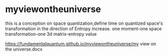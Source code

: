 # myviewontheuniverse
this is a conception on space quantization,define time on quantized space's transformation in the direction of Entropy increase.
one moment-one space transformation-one 3d matrix-entropy value

https://fundamentalquantum.github.io/myviewontheuniverse/my view on the universe.docx

